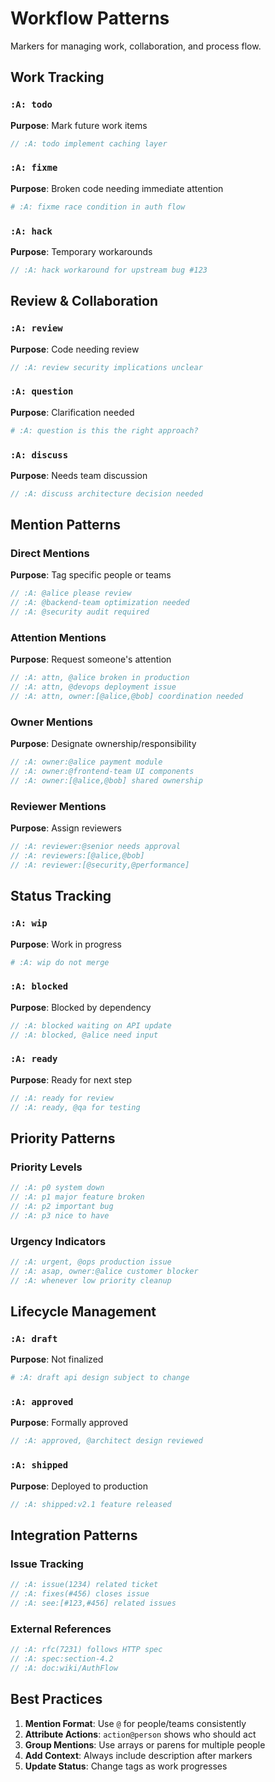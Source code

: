 # Workflow Patterns
<!-- :A: tldr Markers for managing work, collaboration, and process flow -->
<!-- :A: convention Patterns for team workflows and collaboration -->

Markers for managing work, collaboration, and process flow.

## Work Tracking

### `:A: todo`
**Purpose**: Mark future work items
```javascript
// :A: todo implement caching layer
```

### `:A: fixme`
**Purpose**: Broken code needing immediate attention
```python
# :A: fixme race condition in auth flow
```

### `:A: hack`
**Purpose**: Temporary workarounds
```go
// :A: hack workaround for upstream bug #123
```

## Review & Collaboration

### `:A: review`
**Purpose**: Code needing review
```javascript
// :A: review security implications unclear
```

### `:A: question`
**Purpose**: Clarification needed
```python
# :A: question is this the right approach?
```

### `:A: discuss`
**Purpose**: Needs team discussion
```java
// :A: discuss architecture decision needed
```

## Mention Patterns

### Direct Mentions
**Purpose**: Tag specific people or teams
```javascript
// :A: @alice please review
// :A: @backend-team optimization needed
// :A: @security audit required
```

### Attention Mentions
**Purpose**: Request someone's attention
```javascript
// :A: attn, @alice broken in production
// :A: attn, @devops deployment issue
// :A: attn, owner:[@alice,@bob] coordination needed
```

### Owner Mentions
**Purpose**: Designate ownership/responsibility
```javascript
// :A: owner:@alice payment module
// :A: owner:@frontend-team UI components
// :A: owner:[@alice,@bob] shared ownership
```

### Reviewer Mentions
**Purpose**: Assign reviewers
```javascript
// :A: reviewer:@senior needs approval
// :A: reviewers:[@alice,@bob]
// :A: reviewer:[@security,@performance]
```

## Status Tracking

### `:A: wip`
**Purpose**: Work in progress
```python
# :A: wip do not merge
```

### `:A: blocked`
**Purpose**: Blocked by dependency
```go
// :A: blocked waiting on API update
// :A: blocked, @alice need input
```

### `:A: ready`
**Purpose**: Ready for next step
```javascript
// :A: ready for review
// :A: ready, @qa for testing
```

## Priority Patterns

### Priority Levels
```javascript
// :A: p0 system down
// :A: p1 major feature broken
// :A: p2 important bug
// :A: p3 nice to have
```

### Urgency Indicators
```javascript
// :A: urgent, @ops production issue
// :A: asap, owner:@alice customer blocker
// :A: whenever low priority cleanup
```

## Lifecycle Management

### `:A: draft`
**Purpose**: Not finalized
```python
# :A: draft api design subject to change
```

### `:A: approved`
**Purpose**: Formally approved
```java
// :A: approved, @architect design reviewed
```

### `:A: shipped`
**Purpose**: Deployed to production
```javascript
// :A: shipped:v2.1 feature released
```

## Integration Patterns

### Issue Tracking
```javascript
// :A: issue(1234) related ticket
// :A: fixes(#456) closes issue
// :A: see:[#123,#456] related issues
```

### External References
```javascript
// :A: rfc(7231) follows HTTP spec
// :A: spec:section-4.2
// :A: doc:wiki/AuthFlow
```

## Best Practices

1. **Mention Format**: Use `@` for people/teams consistently
2. **Attribute Actions**: `action@person` shows who should act
3. **Group Mentions**: Use arrays or parens for multiple people
4. **Add Context**: Always include description after markers
5. **Update Status**: Change tags as work progresses